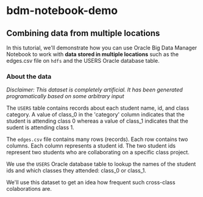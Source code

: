 # bdm-notebook-demo
## Combining data from multiple locations
In this tutorial, we'll demonstrate how you can use Oracle Big Data Manager Notebook to work with **data stored in multiple locations** such as the edges.csv file on `hdfs` and the USERS Oracle database table. 

### About the data
_Disclaimer: This dataset is completely artificial. It has been generated programatically based on some arbitrary input_

The `USERS` table contains records about each student name, id, and class category. A value of class_0 in the 'category' column indicates that the student is attending class 0 whereas a value of class_1 indicates that the sudent is attending class 1.  

The `edges.csv` file contains many rows (records). Each row contains two columns. Each column represents a student id. The two student ids represent two students who are collaborating on a specific class project. 

We use the `USERS` Oracle database table to lookup the names of the student ids and which classes they attended: class_0 or class_1. 

We'll use this dataset to get an idea how frequent such cross-class colaborations are. 
